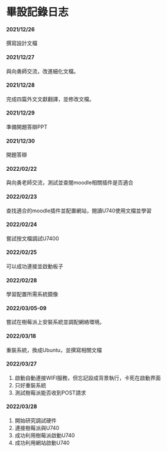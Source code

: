 # 畢設記錄日志

#### 2021/12/26

撰寫設計文檔

#### 2021/12/27

與向勇師交流，改進細化文檔。

#### 2021/12/28

完成四篇外文文獻翻譯，並修改文檔。

#### 2021/12/29

準備開題答辯PPT

#### 2021/12/30

開題答辯

#### 2022/02/22

與向勇老師交流，測試並查閱moodle相關插件是否適合

#### 2022/02/23

查找適合的moodle插件並配置網站，閱讀U740使用文檔並學習

#### 2022/02/24

嘗試按文檔調試U7400

#### 2022/02/25

可以成功連接並啟動板子

#### 2022/02/28

學習配置所需系統鏡像

#### 2022/03/05-09

嘗試在樹莓派上安裝系統並調配網絡環境。

#### 2022/03/18

重裝系統，換成Ubuntu，並撰寫相關文檔

#### 2022/03/27

1. 啟動自動連接WIFI服務，但忘記設成背景執行，卡死在啟動界面
2. 只好重裝系統
3. 測試樹莓派能否收到POST請求

#### 2022/03/28

1. 開始研究調試硬件
2. 連接樹莓派與U740
3. 成功利用樹莓派啟動U740
4. 成功利用網站啟動U740
